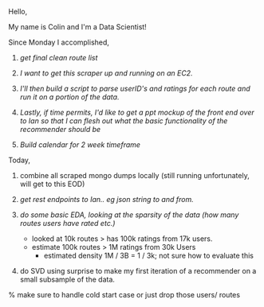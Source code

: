 Hello,

My name is Colin and I'm a Data Scientist!

Since Monday I accomplished,

1. *get final clean route list*

2. *I want to get this scraper up and running on an EC2.*

3. *I'll then build a script to parse userID's and ratings for each route and run it on a portion of the data.*

4. *Lastly, if time permits, I'd like to get a ppt mockup of the front end over to Ian so that I can flesh out what the basic functionality of the recommender should be*

5. *Build calendar for 2 week timeframe*


Today,

1. combine all scraped mongo dumps locally (still running unfortunately, will get to this EOD)

2. *get rest endpoints to Ian.. eg json string to and from.*

3. *do some basic EDA, looking at the sparsity of the data (how many routes users have rated etc.)*
    - looked at 10k routes > has 100k ratings from 17k users.
    - estimate 100k routes > 1M ratings from 30k Users
      - estimated density 1M / 3B = 1 / 3k; not sure how to evaluate this

4. do SVD using surprise to make my first iteration of a recommender on a small subsample of the data.


% make sure to handle cold start case or just drop those users/ routes
